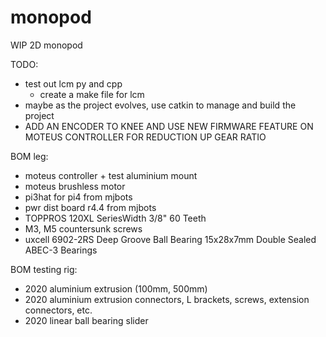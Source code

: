 # monopod
WIP 2D monopod

TODO:
- test out lcm py and cpp
    - create a make file for lcm
- maybe as the project evolves, use catkin to manage and build the project
- ADD AN ENCODER TO KNEE AND USE NEW FIRMWARE FEATURE ON MOTEUS CONTROLLER FOR REDUCTION UP GEAR RATIO



BOM leg:
- moteus controller + test aluminium mount
- moteus brushless motor
- pi3hat for pi4 from mjbots
- pwr dist board r4.4 from mjbots
- TOPPROS 120XL SeriesWidth 3/8" 60 Teeth
- M3, M5 countersunk screws
- uxcell 6902-2RS Deep Groove Ball Bearing 15x28x7mm Double Sealed ABEC-3 Bearings

BOM testing rig:
- 2020 aluminium extrusion (100mm, 500mm)
- 2020 aluminium extrusion connectors, L brackets, screws, extension connectors, etc.
- 2020 linear ball bearing slider
